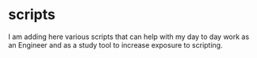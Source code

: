 # scripts

I am adding here various scripts that can help with my day to day work as an Engineer and as a study tool to increase exposure to scripting.
